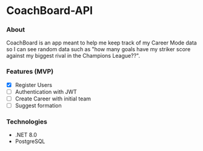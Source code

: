 ﻿# CoachBoard-API

### About

CoachBoard is an app meant to help me keep track of my Career Mode data so I can see random data such as "how many goals have my striker score against my biggest rival in the Champions League??".

### Features (MVP)

- [X] Register Users
- [ ] Authentication with JWT
- [ ] Create Career with initial team
- [ ] Suggest formation

### Technologies

- .NET 8.0
- PostgreSQL
